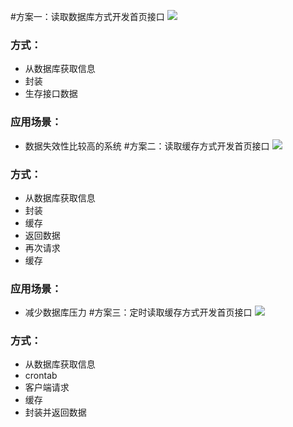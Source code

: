 
#方案一：读取数据库方式开发首页接口
![](http://img.mukewang.com/593b311f0001bfd012800720.jpg)
### 方式：
- 从数据库获取信息
- 封装
- 生存接口数据
### 应用场景：
- 数据失效性比较高的系统
#方案二：读取缓存方式开发首页接口
![](http://img.mukewang.com/593b3190000153d812800720.jpg)
### 方式：
- 从数据库获取信息
- 封装
- 缓存
- 返回数据
- 再次请求
- 缓存
### 应用场景：
- 减少数据库压力
#方案三：定时读取缓存方式开发首页接口
![](http://img.mukewang.com/58ce3a6d00016b1912800720.jpg)
### 方式：
- 从数据库获取信息
- crontab
- 客户端请求
- 缓存
- 封装并返回数据

